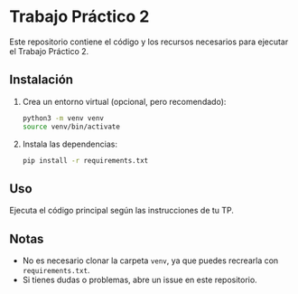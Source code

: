 # Trabajo Práctico 2

Este repositorio contiene el código y los recursos necesarios para ejecutar el Trabajo Práctico 2.

## Instalación

1. Crea un entorno virtual (opcional, pero recomendado):
   ```bash
   python3 -m venv venv
   source venv/bin/activate
   ```
2. Instala las dependencias:
   ```bash
   pip install -r requirements.txt
   ```

## Uso

Ejecuta el código principal según las instrucciones de tu TP.

## Notas
- No es necesario clonar la carpeta `venv`, ya que puedes recrearla con `requirements.txt`.
- Si tienes dudas o problemas, abre un issue en este repositorio.
